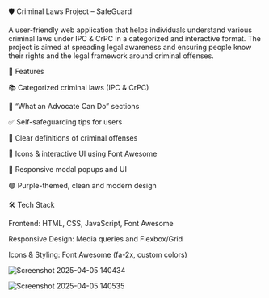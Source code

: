 🛡️ Criminal Laws Project – SafeGuard

A user-friendly web application that helps individuals understand various criminal laws under IPC &amp; CrPC in a categorized and interactive format. The project is aimed at spreading legal awareness and ensuring people know their rights and the legal framework around criminal offenses.

🚀 Features

📚 Categorized criminal laws (IPC & CrPC)

🧠 “What an Advocate Can Do” sections

✅ Self-safeguarding tips for users

🛑 Clear definitions of criminal offenses

🎨 Icons & interactive UI using Font Awesome

📱 Responsive modal popups and UI

🟣 Purple-themed, clean and modern design

🛠️ Tech Stack

Frontend: HTML, CSS, JavaScript, Font Awesome

Responsive Design: Media queries and Flexbox/Grid

Icons & Styling: Font Awesome (fa-2x, custom colors)

![Screenshot 2025-04-05 140434](https://github.com/user-attachments/assets/0de5c027-84e5-4448-a76e-5593f43c8f4d)

![Screenshot 2025-04-05 140535](https://github.com/user-attachments/assets/381a63ab-670c-4568-a065-746abfceabd8)




